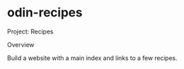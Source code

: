 # odin-recipes
Project: Recipes

Overview

Build a website with a main index and links to a few recipes.
